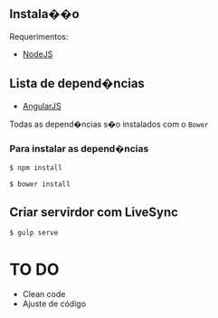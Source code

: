 ## Instala��o

Requerimentos:

* [NodeJS](https://nodejs.org/)

## Lista de depend�ncias
* [AngularJS](https://docs.angularjs.org/)

Todas as depend�ncias s�o instalados com o ``Bower``

### Para instalar as depend�ncias

``` sh
$ npm install
```

``` sh
$ bower install
```

## Criar servirdor com LiveSync

``` sh
$ gulp serve
```


# TO DO

* Clean code 
* Ajuste de código  
